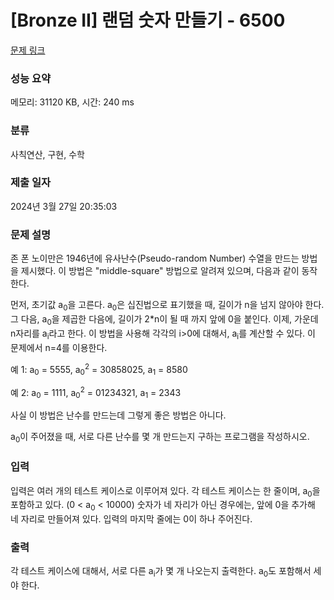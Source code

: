 # [Bronze II] 랜덤 숫자 만들기 - 6500 

[문제 링크](https://www.acmicpc.net/problem/6500) 

### 성능 요약

메모리: 31120 KB, 시간: 240 ms

### 분류

사칙연산, 구현, 수학

### 제출 일자

2024년 3월 27일 20:35:03

### 문제 설명

<p>존 폰 노이만은 1946년에 유사난수(Pseudo-random Number) 수열을 만드는 방법을 제시했다. 이 방법은 "middle-square" 방법으로 알려져 있으며, 다음과 같이 동작한다.</p>

<p>먼저, 초기값 a<sub>0</sub>을 고른다. a<sub>0</sub>은 십진법으로 표기했을 때, 길이가 n을 넘지 않아야 한다. 그 다음, a<sub>0</sub>을 제곱한 다음에, 길이가 2*n이 될 때 까지 앞에 0을 붙인다. 이제, 가운데 n자리를 a<sub>i</sub>라고 한다. 이 방법을 사용해 각각의 i>0에 대해서, a<sub>i</sub>를 계산할 수 있다. 이 문제에서 n=4를 이용한다.</p>

<p>예 1: a<sub>0</sub> = 5555, a<sub>0</sub><sup>2</sup> = 30858025, a<sub>1</sub> = 8580</p>

<p>예 2: a<sub>0</sub> = 1111, a<sub>0</sub><sup>2</sup> = 01234321, a<sub>1</sub> = 2343</p>

<p>사실 이 방법은 난수를 만드는데 그렇게 좋은 방법은 아니다. </p>

<p>a<sub>0</sub>이 주어졌을 때, 서로 다른 난수를 몇 개 만드는지 구하는 프로그램을 작성하시오.</p>

### 입력 

 <p>입력은 여러 개의 테스트 케이스로 이루어져 있다. 각 테스트 케이스는 한 줄이며, a<sub>0</sub>을 포함하고 있다. (0 < a<sub>0</sub> < 10000) 숫자가 네 자리가 아닌 경우에는, 앞에 0을 추가해 네 자리로 만들어져 있다. 입력의 마지막 줄에는 0이 하나 주어진다.</p>

### 출력 

 <p>각 테스트 케이스에 대해서, 서로 다른 a<sub>i</sub>가 몇 개 나오는지 출력한다. a<sub>0</sub>도 포함해서 세야 한다.</p>

